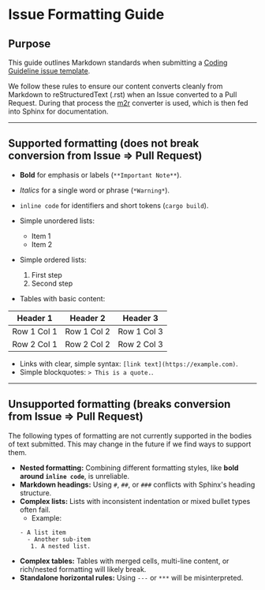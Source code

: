 # Issue Formatting Guide

## Purpose
This guide outlines Markdown standards when submitting a [Coding Guideline issue template](https://github.com/rustfoundation/safety-critical-rust-coding-guidelines/issues/new?template=CODING-GUIDELINE.yml).

We follow these rules to ensure our content converts cleanly from Markdown to reStructuredText (.rst) when an Issue converted to a Pull Request. During that process the [m2r](https://pypi.org/project/m2r/) converter is used, which is then fed into Sphinx for documentation.

---

## Supported formatting (does not break conversion from Issue => Pull Request)
- **Bold** for emphasis or labels (`**Important Note**`).
- *Italics* for a single word or phrase (`*Warning*`).
- `inline code` for identifiers and short tokens (`cargo build`).
- Simple unordered lists:
    - Item 1
    - Item 2
- Simple ordered lists:
    1. First step
    2. Second step


- Tables with basic content:

| Header 1 | Header 2 | Header 3 |
|----------|----------|----------|
| Row 1 Col 1 | Row 1 Col 2 | Row 1 Col 3 |
| Row 2 Col 1 | Row 2 Col 2 | Row 2 Col 3 |

- Links with clear, simple syntax: `[link text](https://example.com)`.
- Simple blockquotes: `> This is a quote.`.

---
## Unsupported formatting (breaks conversion from Issue => Pull Request)

The following types of formatting are not currently supported in the bodies of text submitted. This may change in the future if we find ways to support them.

- **Nested formatting:** Combining different formatting styles, like **bold around `inline code`**, is unreliable.
- **Markdown headings:** Using `#`, `##`, or `###` conflicts with Sphinx's heading structure.
- **Complex lists:** Lists with inconsistent indentation or mixed bullet types often fail.
    - Example:
    ```
    - A list item
      - Another sub-item
       1. A nested list.
    ```
- **Complex tables:** Tables with merged cells, multi-line content, or rich/nested formatting will likely break.
- **Standalone horizontal rules:** Using `---` or `***` will be misinterpreted.
